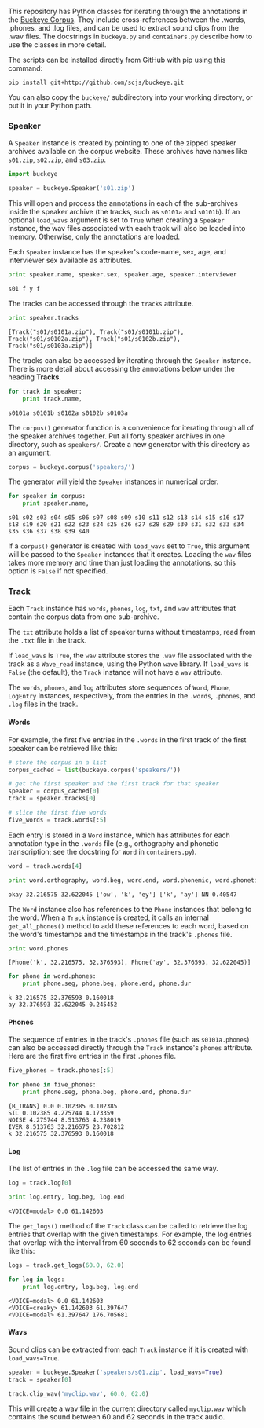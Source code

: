 This repository has Python classes for iterating through the annotations
in the [Buckeye Corpus](http://buckeyecorpus.osu.edu/). They include 
cross-references between the .words, .phones, and .log files, and
can be used to extract sound clips from the .wav files. The docstrings in
`buckeye.py` and `containers.py` describe how to use the classes in more
detail.

The scripts can be installed directly from GitHub with pip using this command:

    pip install git+http://github.com/scjs/buckeye.git

You can also copy the `buckeye/` subdirectory into your working directory, or
put it in your Python path.

### Speaker

A `Speaker` instance is created by pointing to one of the zipped speaker
archives available on the corpus website. These archives have names like
`s01.zip`, `s02.zip`, and `s03.zip`.


```python
import buckeye

speaker = buckeye.Speaker('s01.zip')
```

This will open and process the annotations in each of the sub-archives inside
the speaker archive (the tracks, such as `s0101a` and `s0101b`). If an optional
`load_wavs` argument is set to `True` when creating a `Speaker` instance, the
wav files associated with each track will also be loaded into memory. Otherwise,
only the annotations are loaded.

Each `Speaker` instance has the speaker's code-name, sex, age, and interviewer
sex available as attributes.

```python
print speaker.name, speaker.sex, speaker.age, speaker.interviewer
```
```
s01 f y f
```

The tracks can be accessed through the `tracks` attribute.

```python
print speaker.tracks
```
```
[Track("s01/s0101a.zip"), Track("s01/s0101b.zip"), Track("s01/s0102a.zip"), Track("s01/s0102b.zip"), Track("s01/s0103a.zip")]
```    

The tracks can also be accessed by iterating through the `Speaker` instance.
There is more detail about accessing the annotations below under the heading
**Tracks**.

```python
for track in speaker:
    print track.name,
```
```
s0101a s0101b s0102a s0102b s0103a
```    

The `corpus()` generator function is a convenience for iterating through all of
the speaker archives together. Put all forty speaker archives in one directory,
such as `speakers/`. Create a new generator with this directory as an argument.

```python
corpus = buckeye.corpus('speakers/')
```

The generator will yield the `Speaker` instances in numerical order.

```python
for speaker in corpus:
    print speaker.name,
```
```
s01 s02 s03 s04 s05 s06 s07 s08 s09 s10 s11 s12 s13 s14 s15 s16 s17 s18 s19 s20 s21 s22 s23 s24 s25 s26 s27 s28 s29 s30 s31 s32 s33 s34 s35 s36 s37 s38 s39 s40
```    

If a `corpus()` generator is created with `load_wavs` set to `True`, this
argument will be passed to the `Speaker` instances that it creates. Loading the
`wav` files takes more memory and time than just loading the annotations, so
this option is `False` if not specified.

### Track

Each `Track` instance has `words`, `phones`, `log`, `txt`, and `wav` attributes
that contain the corpus data from one sub-archive.

The `txt` attribute holds a list of speaker turns without timestamps, read from
the `.txt` file in the track.

If `load_wavs` is `True`, the `wav` attribute stores the `.wav` file associated
with the track as a `Wave_read` instance, using the Python `wave` library. If
`load_wavs` is `False` (the default), the `Track` instance will not have a `wav`
attribute.

The `words`, `phones`, and `log` attributes store sequences of `Word`, `Phone`,
`LogEntry` instances, respectively, from the entries in the `.words`, `.phones`,
and `.log` files in the track.

#### Words

For example, the first five entries in the `.words` in the first track of the
first speaker can be retrieved like this:

```python
# store the corpus in a list
corpus_cached = list(buckeye.corpus('speakers/'))

# get the first speaker and the first track for that speaker
speaker = corpus_cached[0]
track = speaker.tracks[0]

# slice the first five words
five_words = track.words[:5]
```

Each entry is stored in a `Word` instance, which has attributes for each
annotation type in the `.words` file (e.g., orthography and phonetic
transcription; see the docstring for `Word` in `containers.py`).

```python
word = track.words[4]

print word.orthography, word.beg, word.end, word.phonemic, word.phonetic, word.pos, word.dur
```
```
okay 32.216575 32.622045 ['ow', 'k', 'ey'] ['k', 'ay'] NN 0.40547
```

The `Word` instance also has references to the `Phone` instances that belong to
the word. When a `Track` instance is created, it calls an internal
`get_all_phones()` method to add these references to each word, based on the
word's timestamps and the timestamps in the track's `.phones` file.

```python
print word.phones
```
```
[Phone('k', 32.216575, 32.376593), Phone('ay', 32.376593, 32.622045)]
```    

```python
for phone in word.phones:
    print phone.seg, phone.beg, phone.end, phone.dur
```
```
k 32.216575 32.376593 0.160018
ay 32.376593 32.622045 0.245452
```

#### Phones

The sequence of entries in the track's `.phones` file (such as `s0101a.phones`)
can also be accessed directly through the `Track` instance's `phones` attribute.
Here are the first five entries in the first `.phones` file.

```python
five_phones = track.phones[:5]

for phone in five_phones:
    print phone.seg, phone.beg, phone.end, phone.dur
```
```
{B_TRANS} 0.0 0.102385 0.102385
SIL 0.102385 4.275744 4.173359
NOISE 4.275744 8.513763 4.238019
IVER 8.513763 32.216575 23.702812
k 32.216575 32.376593 0.160018
```

#### Log

The list of entries in the `.log` file can be accessed the same way.

```python
log = track.log[0]

print log.entry, log.beg, log.end
```
```
<VOICE=modal> 0.0 61.142603
```    

The `get_logs()` method of the `Track` class can be called to retrieve the log
entries that overlap with the given timestamps. For example, the log entries
that overlap with the interval from 60 seconds to 62 seconds can be found like
this:

```python
logs = track.get_logs(60.0, 62.0)

for log in logs:
    print log.entry, log.beg, log.end
```
```
<VOICE=modal> 0.0 61.142603
<VOICE=creaky> 61.142603 61.397647
<VOICE=modal> 61.397647 176.705681
```

#### Wavs

Sound clips can be extracted from each `Track` instance if it is created with
`load_wavs=True`.

```python
speaker = buckeye.Speaker('speakers/s01.zip', load_wavs=True)
track = speaker[0]

track.clip_wav('myclip.wav', 60.0, 62.0)
```

This will create a wav file in the current directory called `myclip.wav` which
contains the sound between 60 and 62 seconds in the track audio.
